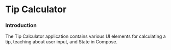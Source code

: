 <h1>
  <b>Tip Calculator</b>
  </h1>

<h3>
  <b>Introduction</b>
</h3>

The Tip Calculator application contains various UI elements for calculating a tip, teaching about user input, and State in Compose.
